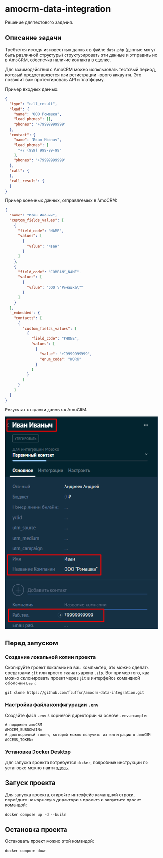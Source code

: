 # amocrm-data-integration

Решение для тестового задания.

## Описание задачи

Требуется исходя из известных данных в файле `data.php` (данные могут быть различной структуры) структурировать эти данные и отправить их в AmoCRM, обеспечив наличие контакта в сделке.

Для взаимодействия с AmoCRM можно использовать тестовый период, который предоставляется при регистрации нового аккаунта. Это позволит вам протестировать API и платформу.

Пример входных данных:
```json
{
  "type": "call_result",
  "lead": {
    "name": "ООО Ромашка",
    "lead_phones": [],
    "phones": "+79999999999"
  },
  "contact": {
    "name": "Иван Иваныч",
    "lead_phones": [
      "+7 (999) 999-99-99"
    ],
    "phones": "+79999999999"
  },
  "call": {
  },
  "call_result": {
  }
}
```

Пример конечных данных, отправляемых в AmoCRM:

```json
{
  "name": "Иван Иваныч",
  "custom_fields_values": [
    {
      "field_code": "NAME",
      "values": [
        {
          "value": "Иван"
        }
      ]
    },
    {
      "field_code": "COMPANY_NAME",
      "values": [
        {
          "value": "ООО \"Ромашка\""
        }
      ]
    }
  ],
  "_embedded": {
    "contacts": [
      {
        "custom_fields_values": [
          {
            "field_code": "PHONE",
            "values": [
              {
                "value": "+79999999999",
                "enum_code": "WORK"
              }
            ]
          }
        ]
      }
    ]
  }
}
```

Результат отправки данных в AmoCRM:

![Скриншот созданной сделки](example-result.png)

## Перед запуском

### Создание локальной копии проекта
Скопируйте проект локально на ваш компьютер, это можно сделать средствами `git` или просто скачать архив `.zip`.
Вот пример того, как можно склонировать проект через `git` в интерфейсе командной оболочки `bash`:
```shell
git clone https://github.com/fluffur/amocrm-data-integration.git
```

### Настройка файла конфигурации `.env`
Создайте файл `.env` в корневой директории на основе `.env.example`:

```dotenv
# поддомен amoCRM
AMOCRM_SUBDOMAIN=
# долгосрочный токен, который можно получить из интеграции в amoCRM
ACCESS_TOKEN=
```


### Установка Docker Desktop
Для запуска проекта потребуется `docker`, подробные инструкции по установке можно найти [здесь](https://docs.docker.com/desktop/install/mac-install/).

## Запуск проекта

Для запуска проекта, откройте интерфейс командной строки, перейдите на корневую директорию проекта и запустите проект командой:
```shell
docker compose up -d --build
```

## Остановка проекта
Остановать проект можно этой командой:
```shell
docker compose down
```